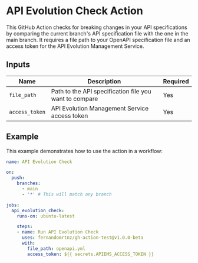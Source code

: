 # API Evolution Check Action

This GitHub Action checks for breaking changes in your API specifications by comparing the current branch's API specification file with the one in the main branch. It requires a file path to your OpenAPI specification file and an access token for the API Evolution Management Service.

## Inputs

| Name          | Description                                          | Required |
|---------------|------------------------------------------------------|----------|
| `file_path`   | Path to the API specification file you want to compare | Yes      |
| `access_token`| API Evolution Management Service access token         | Yes      |

## Example

This example demonstrates how to use the action in a workflow:

```yaml
name: API Evolution Check

on:
  push:
    branches:
      - main
      - '*' # This will match any branch

jobs:
  api_evolution_check:
    runs-on: ubuntu-latest

    steps:
    - name: Run API Evolution Check
      uses: fernandomrtnz/gh-action-test@v1.0.0-beta
      with:
        file_path: openapi.yml
        access_token: ${{ secrets.APIEMS_ACCESS_TOKEN }}
```